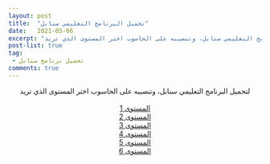 ```yaml
---
layout: post
title:  "تحميل البرنامج التعليمي سنابل"
date:   2021-05-06
excerpt: "لتحميل البرنامج التعليمي سنابل، وتنصيبه على الحاسوب اختر المستوى الذي تريد"
post-list: true
tag:
 - تحميل برنامج سنابل
comments: true
---
```


    
<center>
	لتحميل البرنامج التعليمي سنابل، وتنصيبه على الحاسوب اختر المستوى الذي تريد
<br><br>
<div markdown="0"><a href="https://drive.google.com/u/0/uc?id=1CQ30aLz3QeiJO9qY0PXWv58rE0iqEeqM&export=download" class="btn btn-primary">المستوى 1</a></div>
<div markdown="0"><a href="https://drive.google.com/u/0/uc?id=1ZNG8RjQc_SKMLTiBEeSmG2L1RGalHuCO&export=download" class="btn btn-danger">المستوى 2</a></div>
<div markdown="0"><a href="https://drive.google.com/u/0/uc?id=1cU5U-Vjr3YsaA3Oxp59bItnT31Y7tu31&export=download" class="btn btn-warning">المستوى 3</a></div>
<div markdown="0"><a href="https://drive.google.com/u/0/uc?id=17X7WOhzYvsQQrfIbvM8CNz76Vxxxu6de&export=download" class="btn btn-info">المستوى 4</a></div>
<div markdown="0"><a href="https://drive.google.com/u/0/uc?id=1zSJ01ADwKgCQD9VGl87dsmbToKvAaXQ5&export=download" class="btn btn-success">المستوى 5</a></div>
<div markdown="0"><a href="https://drive.google.com/u/0/uc?id=1YDCXgy6ZhH66cHD5oGZ2ecNmxZJt78h-&export=download" class="btn btn-surprise">المستوى 6</a></div>

</center>
     

